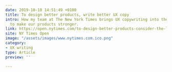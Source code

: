 ```yaml
---
date: 2019-10-10 14:51:49 +0100
title: To design better products, write better UX copy
intro: How my team at The New York Times brings UX copywriting into the design process
  to make our products stronger.
link: https://open.nytimes.com/to-design-better-products-consider-the-language-f17b923f8bae
site: NY Times Open
image: "/assets/images/www.nytimes.com.ico.png"
category:
- UX writing
type: Article
preview: ''

---
```

